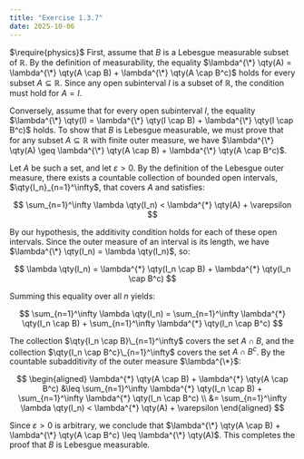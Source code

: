 ```yaml
---
title: "Exercise 1.3.7"
date: 2025-10-06
---
```

$\require{physics}$
First, assume that $B$ is a Lebesgue measurable subset of $\mathbb{R}$. 
By the definition of measurability, the equality $\lambda^{\*} \qty(A) = \lambda^{\*} \qty(A \cap B) + \lambda^{\*} \qty(A \cap B^c)$ holds for every subset $A \subseteq \mathbb{R}$. 
Since any open subinterval $I$ is a subset of $\mathbb{R}$, the condition must hold for $A = I$. 

Conversely, assume that for every open subinterval $I$, the equality $\lambda^{\*} \qty(I) = \lambda^{\*} \qty(I \cap B) + \lambda^{\*} \qty(I \cap B^c)$ holds. 
To show that $B$ is Lebesgue measurable, we must prove that for any subset $A \subseteq \mathbb{R}$ with finite outer measure, we have $\lambda^{\*} \qty(A) \geq \lambda^{\*} \qty(A \cap B) + \lambda^{\*} \qty(A \cap B^c)$. 

Let $A$ be such a set, and let $\varepsilon > 0$. 
By the definition of the Lebesgue outer measure, there exists a countable collection of bounded open intervals, $\qty{I_n}_{n=1}^\infty$, that covers $A$ and satisfies:

$$
  \sum_{n=1}^\infty \lambda \qty(I_n) < \lambda^{*} \qty(A) + \varepsilon
$$

By our hypothesis, the additivity condition holds for each of these open intervals. 
Since the outer measure of an interval is its length, we have $\lambda^{\*} \qty(I_n) = \lambda \qty(I_n)$, so:

$$
  \lambda \qty(I_n) = \lambda^{*} \qty(I_n \cap B) + \lambda^{*} \qty(I_n \cap B^c)
$$

Summing this equality over all $n$ yields:

$$
  \sum_{n=1}^\infty \lambda \qty(I_n) = \sum_{n=1}^\infty \lambda^{*} \qty(I_n \cap B) + \sum_{n=1}^\infty \lambda^{*} \qty(I_n \cap B^c)
$$

The collection $\qty{I_n \cap B}\_{n=1}^\infty$ covers the set $A \cap B$, and the collection $\qty{I_n \cap B^c}\_{n=1}^\infty$ covers the set $A \cap B^c$. 
By the countable subadditivity of the outer measure $\lambda^{\*}$:

$$
\begin{aligned}
  \lambda^{*} \qty(A \cap B) + \lambda^{*} \qty(A \cap B^c) &\leq \sum_{n=1}^\infty \lambda^{*} \qty(I_n \cap B) + \sum_{n=1}^\infty \lambda^{*} \qty(I_n \cap B^c) \\
  &= \sum_{n=1}^\infty \lambda \qty(I_n) < \lambda^{*} \qty(A) + \varepsilon
\end{aligned}
$$

Since $\varepsilon > 0$ is arbitrary, we conclude that $\lambda^{\*} \qty(A \cap B) + \lambda^{\*} \qty(A \cap B^c) \leq \lambda^{\*} \qty(A)$. 
This completes the proof that $B$ is Lebesgue measurable. 
